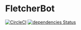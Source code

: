 # FletcherBot
[![CircleCI](https://circleci.com/gh/eidicon/simple-telegraf-bot-00a/tree/master.svg?style=svg)](https://circleci.com/gh/eidicon/simple-telegraf-bot-00a/tree/master)
[![dependencies Status](https://david-dm.org/eidicon/simple-telegraf-bot-00a/status.svg)](https://david-dm.org/eidicon/simple-telegraf-bot-00a/master)

